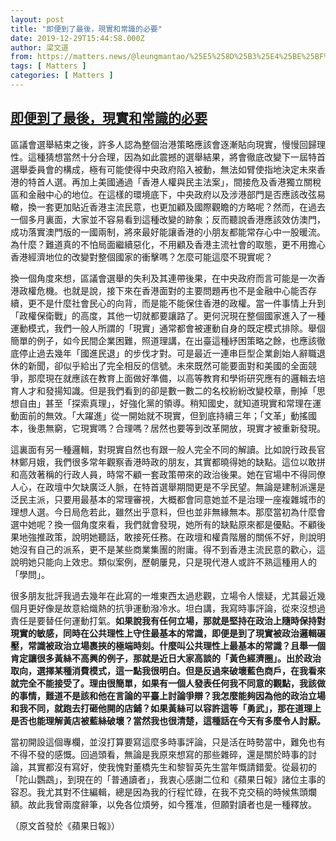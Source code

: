 ```yaml
---
layout: post
title: "即便到了最後，現實和常識的必要"
date: 2019-12-29T15:44:58.000Z
author: 梁文道
from: https://matters.news/@leungmantao/%25E5%258D%25B3%25E4%25BE%25BF%25E5%2588%25B0%25E4%25BA%2586%25E6%259C%2580%25E5%25BE%258C-%25E7%258F%25BE%25E5%25AF%25A6%25E5%2592%258C%25E5%25B8%25B8%25E8%25AD%2598%25E7%259A%2584%25E5%25BF%2585%25E8%25A6%2581-zdpuAzdPQn15qRMn53GCRcQLAyubvedCQge1TbR8WFTSN2FRm
tags: [ Matters ]
categories: [ Matters ]
---
```

<!--1577634298000-->
[即便到了最後，現實和常識的必要](https://matters.news/@leungmantao/%25E5%258D%25B3%25E4%25BE%25BF%25E5%2588%25B0%25E4%25BA%2586%25E6%259C%2580%25E5%25BE%258C-%25E7%258F%25BE%25E5%25AF%25A6%25E5%2592%258C%25E5%25B8%25B8%25E8%25AD%2598%25E7%259A%2584%25E5%25BF%2585%25E8%25A6%2581-zdpuAzdPQn15qRMn53GCRcQLAyubvedCQge1TbR8WFTSN2FRm)
------

<div>
<p>區議會選舉結束之後，許多人認為整個治港策略應該會逐漸貼向現實，慢慢回歸理性。這種猜想當然十分合理，因為如此震撼的選舉結果，將會徹底改變下一屆特首選舉委員會的構成，極有可能使得中央政府陷入被動，無法如臂使指地決定未來香港的特首人選。再加上美國通過「香港人權與民主法案」，間接危及香港獨立關稅區和金融中心的地位。在這樣的環境底下，中央政府以及涉港部門是否應該改弦易轍，換一套更加貼近香港主流民意，也更加顧及國際觀瞻的方略呢？然而，在過去一個多月裏面，大家並不容易看到這種改變的跡象；反而聽說香港應該效仿澳門，成功落實澳門版的一國兩制，將來最好能讓香港的小朋友都能常存心中一股暖流。為什麼？難道真的不怕局面繼續惡化，不用顧及香港主流社會的取態，更不用擔心香港經濟地位的改變對整個國家的衝擊嗎？怎麼可能這麼不現實呢？</p><p>換一個角度來想，區議會選舉的失利及其連帶後果，在中央政府而言可能是一次香港政權危機。也就是說，接下來在香港面對的主要問題再也不是金融中心能否存續，更不是什麼社會民心的向背，而是能不能保住香港的政權。當一件事情上升到「政權保衛戰」的高度，其他一切就都要讓路了。更何況現在整個國家進入了一種運動模式，我們一般人所謂的「現實」通常都會被運動自身的既定模式排除。舉個簡單的例子，如今民間企業困難，照道理講，在出臺這種紓困策略之餘，也應該徹底停止過去幾年「國進民退」的步伐才對。可是最近一連串巨型企業創始人辭職退休的新聞，卻似乎給出了完全相反的信號。未來既然可能要面對和美國的全面競爭，那麼現在就應該在教育上面做好準備，以高等教育和學術研究應有的邏輯去培育人才和發揚知識。但是我們看到的卻是數一數二的名校紛紛改變校章，刪掉「思想自由」甚至「探索真理」，好強化黨的領導。稍知國史，就知道現實和常理在運動面前的無效。「大躍進」從一開始就不現實，但到底持續三年；「文革」動搖國本，後患無窮，它現實嗎？合理嗎？居然也要等到改革開放，現實才被重新發現。</p><p>這裏面有另一種邏輯，對現實自然也有跟一般人完全不同的解讀。比如說行政長官林鄭月娥，我們很多常年觀察香港時政的朋友，其實都曉得她的缺點。這位以敢拼和高效著稱的行政人員，時常不顧一套政策帶來的政治後果。她在官場中不得同僚人心，在政壇中欠缺廣泛人脈，在特首選舉期間更是不孚民望。無論是建制派還是泛民主派，只要用最基本的常理審視，大概都會同意她並不是治理一座複雜城市的理想人選。今日局危若此，雖然出乎意料，但也並非無緣無本。那麼當初為什麼會選中她呢？換一個角度來看，我們就會發現，她所有的缺點原來都是優點。不顧後果地強推政策，說明她聽話，敢接死任務。在政壇和權貴階層的關係不好，則說明她沒有自己的派系，更不是某些商業集團的附庸。得不到香港主流民意的歡心，這說明她只能向上效忠。類似案例，歷朝屢見，只是現代港人或許不熟這種用人的「學問」。</p><p>很多朋友批評我過去幾年在此寫的一堆東西太過悲觀，立場令人懷疑，尤其最近幾個月更好像是故意給熾熱的抗爭運動潑冷水。坦白講，我寫時事評論，從來沒想過責任是要替任何運動打氣。<strong>如果說我有任何立場，那就是堅持在政治上隨時保持對現實的敏感，同時在公共理性上守住最基本的常識，即便是到了現實被政治邏輯碾壓，常識被政治立場裹挾的極端時刻。什麼叫公共理性上最基本的常識？且舉一個肯定讓很多黃絲不高興的例子，那就是近日大家高談的「黃色經濟圈」。出於政治取向，選擇某種消費模式，這一點我很明白。但是反過來破壞藍色商戶，在我看來就完全不能接受了。理由很簡單，如果有一個人發表任何我不同意的觀點，我該做的事情，難道不是該和他在言論的平臺上討論爭辯？我怎麼能夠因為他的政治立場和我不同，就跑去打砸他開的店鋪？如果黃絲可以容許這等「勇武」，那在道理上是否也能理解黃店被藍絲破壞？當然我也很清楚，這種話在今天有多麼令人討厭。</strong></p><p>當初開設這個專欄，並沒打算要寫這麼多時事評論，只是活在時勢當中，難免也有不得不發的感慨。回過頭看，無論是我原來想寫的那些雜碎，還是關於時事的討論，其實都沒有寫好，使我愧對董橋先生和黎智英先生當年慨請錯愛。從最初的「陀山鸚鵡」，到現在的「普通讀者」，我衷心感謝二位和《蘋果日報》諸位主事的容忍。我尤其對不住編輯，總是因為我的行程忙碌，在我不克交稿的時候焦頭爛額。故此我曾兩度辭筆，以免各位煩勞，如今獲准，但願對讀者也是一種釋放。</p><p>（原文首發於《蘋果日報》）</p>
</div>
